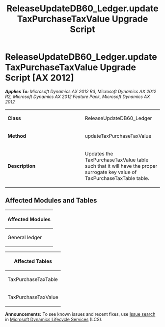 ﻿---
title: ReleaseUpdateDB60_Ledger.updateTaxPurchaseTaxValue Upgrade Script
TOCTitle: ReleaseUpdateDB60_Ledger.updateTaxPurchaseTaxValue Upgrade Script
ms:assetid: d610b516-0266-12db-b4bc-bc7f6e348116
ms:mtpsurl: https://msdn.microsoft.com/en-us/library/JJ687037(v=AX.60)
ms:contentKeyID: 49711485
ms.date: 05/18/2015
mtps_version: v=AX.60
---

# ReleaseUpdateDB60\_Ledger.updateTaxPurchaseTaxValue Upgrade Script [AX 2012]


_**Applies To:** Microsoft Dynamics AX 2012 R3, Microsoft Dynamics AX 2012 R2, Microsoft Dynamics AX 2012 Feature Pack, Microsoft Dynamics AX 2012_

<table>
<colgroup>
<col style="width: 50%" />
<col style="width: 50%" />
</colgroup>
<tbody>
<tr class="odd">
<td><p><strong>Class</strong></p></td>
<td><p>ReleaseUpdateDB60_Ledger</p></td>
</tr>
<tr class="even">
<td><p><strong>Method</strong></p></td>
<td><p>updateTaxPurchaseTaxValue</p></td>
</tr>
<tr class="odd">
<td><p><strong>Description</strong></p></td>
<td><p>Updates the TaxPurchaseTaxValue table such that it will have the proper surrogate key value of TaxPurchaseTaxTable table.</p></td>
</tr>
</tbody>
</table>


## Affected Modules and Tables

<table>
<colgroup>
<col style="width: 100%" />
</colgroup>
<thead>
<tr class="header">
<th><p>Affected Modules</p></th>
</tr>
</thead>
<tbody>
<tr class="odd">
<td><p>General ledger</p></td>
</tr>
</tbody>
</table>


<table>
<colgroup>
<col style="width: 100%" />
</colgroup>
<thead>
<tr class="header">
<th><p>Affected Tables</p></th>
</tr>
</thead>
<tbody>
<tr class="odd">
<td><p>TaxPurchaseTaxTable</p></td>
</tr>
<tr class="even">
<td><p>TaxPurchaseTaxValue</p></td>
</tr>
</tbody>
</table>

  
**Announcements:** To see known issues and recent fixes, use [Issue search](http://go.microsoft.com/fwlink/?linkid=389258) in [Microsoft Dynamics Lifecycle Services](http://go.microsoft.com/fwlink/?linkid=306505) (LCS).

